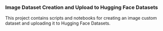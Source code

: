 ### Image Dataset Creation and Upload to Hugging Face Datasets

This project contains scripts and notebooks for creating an image custom dataset and uploading it to Hugging Face Datasets.



